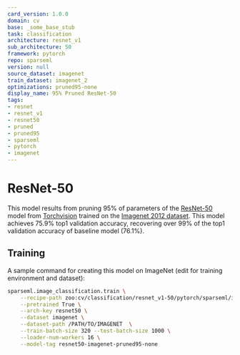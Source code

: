 ```yaml
---
card_version: 1.0.0
domain: cv
base: _some_base_stub
task: classification
architecture: resnet_v1
sub_architecture: 50
framework: pytorch
repo: sparseml
version: null
source_dataset: imagenet
train_dataset: imagenet_2
optimizations: pruned95-none
display_name: 95% Pruned ResNet-50
tags:
- resnet
- resnet_v1
- resnet50
- pruned
- pruned95
- sparseml
- pytorch
- imagenet
---
```


# ResNet-50

This model results from pruning 95% of parameters of the [ResNet-50](https://arxiv.org/abs/1512.03385) model from [Torchvision](https://pytorch.org/vision/stable/models.html) trained on the [Imagenet 2012 dataset](https://image-net.org/challenges/LSVRC/2012/).
This model achieves 75.9% top1 validation accuracy, recovering over 99% of the top1 validation accuracy of baseline model (76.1%).

## Training

A sample command for creating this model on ImageNet (edit for training environment and dataset):

```bash
sparseml.image_classification.train \
    --recipe-path zoo:cv/classification/resnet_v1-50/pytorch/sparseml/imagenet/pruned95-none?recipe_type=original \
    --pretrained True \
    --arch-key resnet50 \
    --dataset imagenet \
    --dataset-path /PATH/TO/IMAGENET  \
    --train-batch-size 320 --test-batch-size 1000 \
    --loader-num-workers 16 \
    --model-tag resnet50-imagenet-pruned95-none
```
